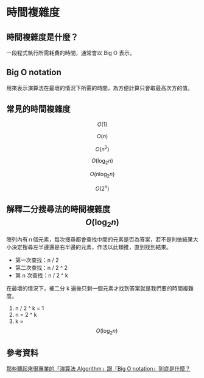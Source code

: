 # 時間複雜度

## **時間複雜度是什麼？**

一段程式執行所需耗費的時間，通常會以 Big O 表示。

## Big O notation

用來表示演算法在最壞的情況下所需的時間，為方便計算只會取最高次方的值。

## 常見的時間複雜度

$$O(1)$$

$$O(n)$$

$$O(n^2)$$

$$O(\log_{2}n)$$

$$O(n\log_{2}n)$$

$$O(2^n)$$

## 解釋二分搜尋法的時間複雜度 $$O(\log_{2}n)$$

陣列內有ｎ個元素，每次搜尋都會查找中間的元素是否為答案，若不是則依結果大小決定搜尋左半邊還是右半邊的元素，作法以此類推，直到找到結果。

* 第一次查找：n / 2
* 第二次查找：n / 2 ^ 2
* 第 n 次查找：n / 2 ^ k

在最壞的情況下，被二分 k 遍後只剩一個元素才找到答案就是我們要的時間複雜度。

1. n / 2 ^ k = 1
2. n = 2 ^ k
3. k = $$O(\log_{2}n)$$

## 參考資料

[那些聽起來很專業的「演算法 Algorithm」跟「Big O notation」到底是什麼？](https://medium.com/frontend-fighter/%E9%82%A3%E4%BA%9B%E8%81%BD%E8%B5%B7%E4%BE%86%E5%BE%88%E5%B0%88%E6%A5%AD%E7%9A%84-%E6%BC%94%E7%AE%97%E6%B3%95-algorithm-%E8%B7%9F-big-o-notation-%E5%88%B0%E5%BA%95%E6%98%AF%E4%BB%80%E9%BA%BC-727cc1b0e3e1)
